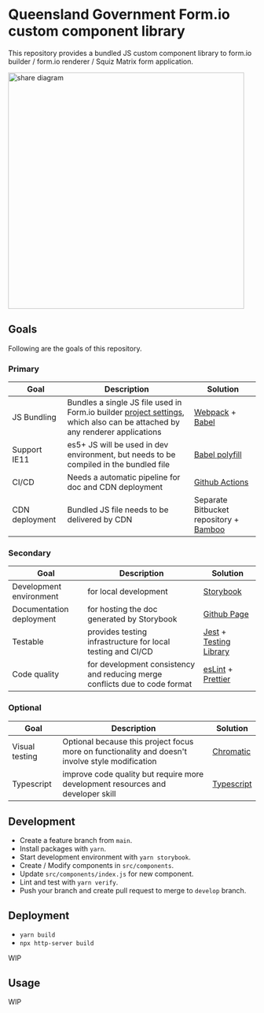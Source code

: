 # Queensland Government Form.io custom component library

This repository provides a bundled JS custom component library to form.io builder / form.io renderer / Squiz Matrix form application.

<img src="https://qld-gov-au.github.io/formio/static/media/formio%20custom%20component.5f82e1bf.png" alt="share diagram" width="480" />

## Goals

Following are the goals of this repository.

### Primary

| Goal           | Description                                                                                                                                                                             | Solution                                                                                       |
| -------------- | --------------------------------------------------------------------------------------------------------------------------------------------------------------------------------------- | ---------------------------------------------------------------------------------------------- |
| JS Bundling    | Bundles a single JS file used in Form.io builder [project settings](https://help.form.io/userguide/projects#custom-js-and-css), which also can be attached by any renderer applications | [Webpack](https://webpack.js.org/) + [Babel](https://babeljs.io/)                              |
| Support IE11   | es5+ JS will be used in dev environment, but needs to be compiled in the bundled file                                                                                                   | [Babel polyfill](https://babeljs.io/docs/en/babel-polyfill/)                                   |
| CI/CD          | Needs a automatic pipeline for doc and CDN deployment                                                                                                                                   | [Github Actions](https://github.com/features/actions)                                          |
| CDN deployment | Bundled JS file needs to be delivered by CDN                                                                                                                                            | Separate Bitbucket repository + [Bamboo](https://servicesmadesimpler.govnet.qld.gov.au/bamboo) |

### Secondary

| Goal                     | Description                                                                 | Solution                                                                                                   |
| ------------------------ | --------------------------------------------------------------------------- | ---------------------------------------------------------------------------------------------------------- |
| Development environment  | for local development                                                       | [Storybook](https://storybook.js.org/)                                                                     |
| Documentation deployment | for hosting the doc generated by Storybook                                  | [Github Page](https://pages.github.com/)                                                                   |
| Testable                 | provides testing infrastructure for local testing and CI/CD                 | [Jest](https://jestjs.io/) + [Testing Library](https://testing-library.com/docs/dom-testing-library/intro) |
| Code quality             | for development consistency and reducing merge conflicts due to code format | [esLint](https://eslint.org/) + [Prettier](https://prettier.io/)                                           |

### Optional

| Goal           | Description                                                                                      | Solution                                      |
| -------------- | ------------------------------------------------------------------------------------------------ | --------------------------------------------- |
| Visual testing | Optional because this project focus more on functionality and doesn't involve style modification | [Chromatic](https://www.chromatic.com/)       |
| Typescript     | improve code quality but require more development resources and developer skill                  | [Typescript](https://www.typescriptlang.org/) |

## Development

- Create a feature branch from `main`.
- Install packages with `yarn`.
- Start development environment with `yarn storybook`.
- Create / Modify components in `src/components`.
- Update `src/components/index.js` for new component.
- Lint and test with `yarn verify`.
- Push your branch and create pull request to merge to `develop` branch.

## Deployment

- `yarn build`
- `npx http-server build`

WIP

## Usage

WIP
